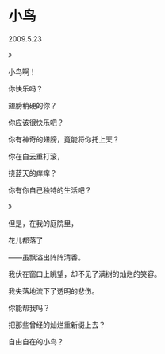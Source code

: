 # 小鸟

2009.5.23

》

小鸟啊！

你快乐吗？

翅膀稍硬的你？

你应该很快乐吧？

你有神奇的翅膀，竟能将你托上天？

你在白云重打滚，

挠蓝天的痒痒？

你有你自己独特的生活吧？

》

但是，在我的庭院里，

花儿都落了

——虽飘溢出阵阵清香。

我伏在窗口上眺望，却不见了满树的灿烂的笑容。

我失落地流下了透明的悲伤。

你能帮我吗？

把那些曾经的灿烂重新缀上去？

自由自在的小鸟？


